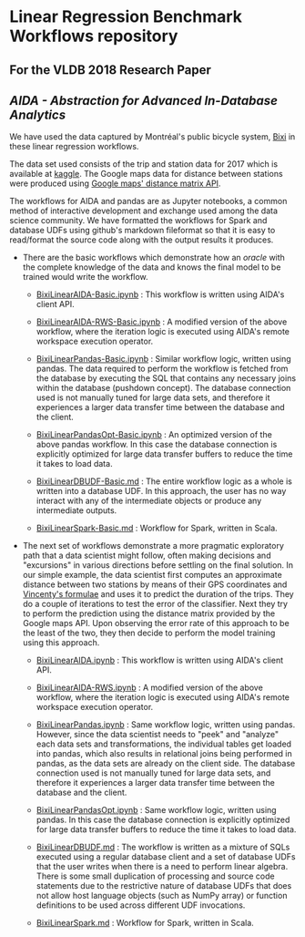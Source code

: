# Linear Regression Benchmark Workflows repository
## For the VLDB 2018 Research Paper 
## _AIDA - Abstraction for Advanced In-Database Analytics_

We have used the data captured by Montréal's public bicycle system, [Bixi](https://montreal.bixi.com/en) in these linear regression workflows.

The data set used consists of the trip and station data for 2017 which is available at [kaggle](https://www.kaggle.com/aubertsigouin/biximtl/data). The Google maps data for distance between stations were produced using [Google maps'  distance matrix API](https://developers.google.com/maps/documentation/distance-matrix/start).

The workflows for AIDA and pandas are as Jupyter notebooks, a common method of interactive development and exchange used among the data science community. We have formatted the workflows for Spark and database UDFs using github's markdown fileformat so that it is easy to read/format the source code along with the output results it produces.

* There are the basic workflows which demonstrate how an _oracle_ with the complete knowledge of the data and knows the final model to be trained would write the workflow.

  - [BixiLinearAIDA-Basic.ipynb](BixiLR/BixiLinearAIDA-Basic.ipynb) : This workflow is written using AIDA's client API.
  
  - [BixiLinearAIDA-RWS-Basic.ipynb](BixiLR/BixiLinearAIDA-RWS-Basic.ipynb) : A modified version of the above workflow, where the iteration logic is executed using AIDA's remote workspace execution operator.
  
  - [BixiLinearPandas-Basic.ipynb](BixiLR/BixiLinearPandas-Basic.ipynb) : Similar workflow logic, written using pandas. The data required to perform the workflow is fetched from the database by executing the SQL that contains any necessary joins within the database (pushdown concept). The database connection used is not manually tuned for large data sets, and therefore it experiences a larger data transfer time between the database and the client.

  - [BixiLinearPandasOpt-Basic.ipynb](BixiLR/BixiLinearPandas-Basic.ipynb) : An optimized version of the above pandas workflow. In this case the database connection is explicitly optimized for large data transfer buffers to reduce the time it takes to load data.
  
  - [BixiLinearDBUDF-Basic.md](BixiLR/BixiLinearDBUDF-Basic.md) : The entire workflow logic as a whole is written into a database UDF. In this approach, the user has no way interact with any of the intermediate objects or produce any intermediate outputs.
  
  - [BixiLinearSpark-Basic.md](BixiLR/BixiLinearSpark-Basic.md) : Workflow for Spark, written in Scala.

* The next set of workflows demonstrate a more pragmatic exploratory path that a data scientist might follow, often making decisions and "excursions" in various directions before settling on the final solution. In our simple example, the data scientist first computes an approximate distance between two stations by means of their GPS coordinates and [Vincenty's formulae](https://en.wikipedia.org/wiki/Vincenty%27s_formulae) and uses it to predict the duration of the trips. They do a couple of iterations to test the error of the classifier. Next they try to perform the prediction using the distance matrix provided by the Google maps API. Upon observing the error rate of this approach to be the least of the two, they then decide to perform the model training using this approach.


  - [BixiLinearAIDA.ipynb](BixiLR/BixiLinearAIDA.ipynb) : This workflow is written using AIDA's client API.
  
  - [BixiLinearAIDA-RWS.ipynb](BixiLR/BixiLinearAIDA-RWS.ipynb) : A modified version of the above workflow, where the iteration logic is executed using AIDA's remote workspace execution operator.
  
  - [BixiLinearPandas.ipynb](BixiLR/BixiLinearPandas.ipynb) : Same workflow logic, written using pandas. However, since the data scientist needs to "peek" and "analyze" each data sets and transformations, the individual tables get loaded into pandas, which also results in relational joins being performed in pandas, as the data sets are already on the client side. The database connection used is not manually tuned for large data sets, and therefore it experiences a larger data transfer time between the database and the client.

  - [BixiLinearPandasOpt.ipynb](BixiLR/BixiLinearPandas.ipynb) : Same workflow logic, written using pandas. In this case the database connection is explicitly optimized for large data transfer buffers to reduce the time it takes to load data.

  - [BixiLinearDBUDF.md](BixiLR/BixiLinearDBUDF.md) : The workflow is written as a mixture of SQLs executed using a regular database client and a set of database UDFs that the user writes when there is a need to perform linear algebra. There is some small duplication of processing and source code statements due to the restrictive nature of database UDFs that does not allow host language objects (such as NumPy array) or function definitions to be used across different UDF invocations.


  - [BixiLinearSpark.md](BixiLR/BixiLinearSpark.md) : Workflow for Spark, written in Scala.

